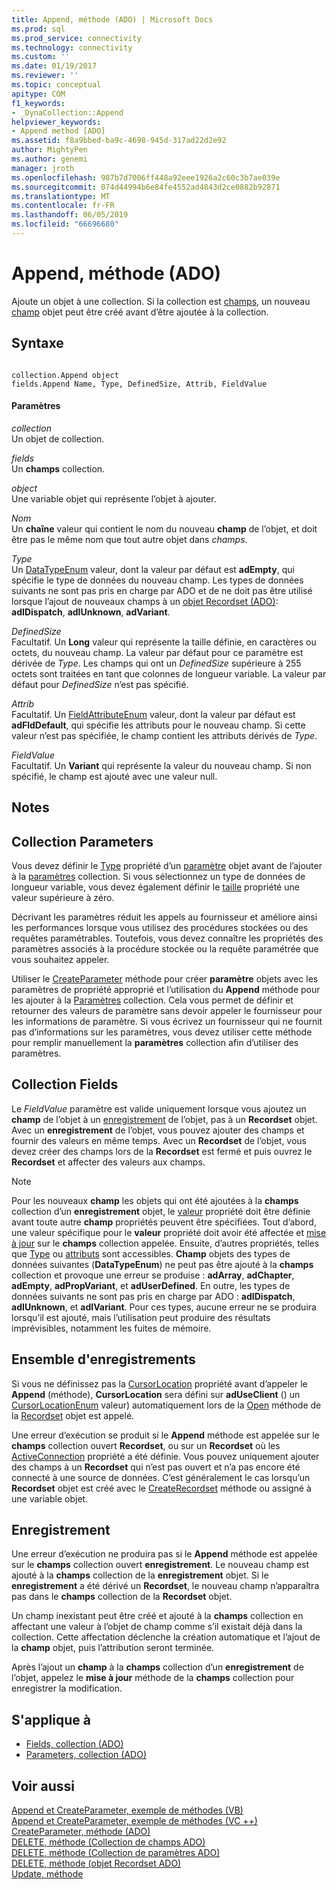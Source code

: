 ```yaml
---
title: Append, méthode (ADO) | Microsoft Docs
ms.prod: sql
ms.prod_service: connectivity
ms.technology: connectivity
ms.custom: ''
ms.date: 01/19/2017
ms.reviewer: ''
ms.topic: conceptual
apitype: COM
f1_keywords:
- _DynaCollection::Append
helpviewer_keywords:
- Append method [ADO]
ms.assetid: f8a9bbed-ba9c-4698-945d-317ad22d2e92
author: MightyPen
ms.author: genemi
manager: jroth
ms.openlocfilehash: 987b7d7006ff448a92eee1926a2c60c3b7ae039e
ms.sourcegitcommit: 074d44994b6e84fe4552ad4843d2ce0882b92871
ms.translationtype: MT
ms.contentlocale: fr-FR
ms.lasthandoff: 06/05/2019
ms.locfileid: "66696680"
---
```

# <a name="append-method-ado"></a>Append, méthode (ADO)
Ajoute un objet à une collection. Si la collection est [champs](../../../ado/reference/ado-api/fields-collection-ado.md), un nouveau [champ](../../../ado/reference/ado-api/field-object.md) objet peut être créé avant d’être ajoutée à la collection.  
  
## <a name="syntax"></a>Syntaxe  
  
```  
  
collection.Append object  
fields.Append Name, Type, DefinedSize, Attrib, FieldValue  
```  
  
#### <a name="parameters"></a>Paramètres  
 *collection*  
 Un objet de collection.  
  
 *fields*  
 Un **champs** collection.  
  
 *object*  
 Une variable objet qui représente l’objet à ajouter.  
  
 *Nom*  
 Un **chaîne** valeur qui contient le nom du nouveau **champ** de l’objet, et doit être pas le même nom que tout autre objet dans *champs*.  
  
 *Type*  
 Un [DataTypeEnum](../../../ado/reference/ado-api/datatypeenum.md) valeur, dont la valeur par défaut est **adEmpty**, qui spécifie le type de données du nouveau champ. Les types de données suivants ne sont pas pris en charge par ADO et de ne doit pas être utilisé lorsque l’ajout de nouveaux champs à un [objet Recordset (ADO)](../../../ado/reference/ado-api/recordset-object-ado.md): **adIDispatch**, **adIUnknown**, **adVariant**.  
  
 *DefinedSize*  
 Facultatif. Un **Long** valeur qui représente la taille définie, en caractères ou octets, du nouveau champ. La valeur par défaut pour ce paramètre est dérivée de *Type*. Les champs qui ont un *DefinedSize* supérieure à 255 octets sont traitées en tant que colonnes de longueur variable. La valeur par défaut pour *DefinedSize* n’est pas spécifié.  
  
 *Attrib*  
 Facultatif. Un [FieldAttributeEnum](../../../ado/reference/ado-api/fieldattributeenum.md) valeur, dont la valeur par défaut est **adFldDefault**, qui spécifie les attributs pour le nouveau champ. Si cette valeur n’est pas spécifiée, le champ contient les attributs dérivés de *Type*.  
  
 *FieldValue*  
 Facultatif. Un **Variant** qui représente la valeur du nouveau champ. Si non spécifié, le champ est ajouté avec une valeur null.  
  
## <a name="remarks"></a>Notes  
  
## <a name="parameters-collection"></a>Collection Parameters  
 Vous devez définir le [Type](../../../ado/reference/ado-api/type-property-ado.md) propriété d’un [paramètre](../../../ado/reference/ado-api/parameter-object.md) objet avant de l’ajouter à la [paramètres](../../../ado/reference/ado-api/parameters-collection-ado.md) collection. Si vous sélectionnez un type de données de longueur variable, vous devez également définir le [taille](../../../ado/reference/ado-api/size-property-ado-parameter.md) propriété une valeur supérieure à zéro.  
  
 Décrivant les paramètres réduit les appels au fournisseur et améliore ainsi les performances lorsque vous utilisez des procédures stockées ou des requêtes paramétrables. Toutefois, vous devez connaître les propriétés des paramètres associés à la procédure stockée ou la requête paramétrée que vous souhaitez appeler.  
  
 Utiliser le [CreateParameter](../../../ado/reference/ado-api/createparameter-method-ado.md) méthode pour créer **paramètre** objets avec les paramètres de propriété approprié et l’utilisation du **Append** méthode pour les ajouter à la [ Paramètres](../../../ado/reference/ado-api/parameters-collection-ado.md) collection. Cela vous permet de définir et retourner des valeurs de paramètre sans devoir appeler le fournisseur pour les informations de paramètre. Si vous écrivez un fournisseur qui ne fournit pas d’informations sur les paramètres, vous devez utiliser cette méthode pour remplir manuellement la **paramètres** collection afin d’utiliser des paramètres.  
  
## <a name="fields-collection"></a>Collection Fields  
 Le *FieldValue* paramètre est valide uniquement lorsque vous ajoutez un **champ** de l’objet à un [enregistrement](../../../ado/reference/ado-api/record-object-ado.md) de l’objet, pas à un **Recordset** objet. Avec un **enregistrement** de l’objet, vous pouvez ajouter des champs et fournir des valeurs en même temps. Avec un **Recordset** de l’objet, vous devez créer des champs lors de la **Recordset** est fermé et puis ouvrez le **Recordset** et affecter des valeurs aux champs.  
  
> [!NOTE]
>  Pour les nouveaux **champ** les objets qui ont été ajoutées à la **champs** collection d’un **enregistrement** objet, le [valeur](../../../ado/reference/ado-api/value-property-ado.md) propriété doit être définie avant toute autre **champ** propriétés peuvent être spécifiées. Tout d’abord, une valeur spécifique pour le **valeur** propriété doit avoir été affectée et [mise à jour](../../../ado/reference/ado-api/update-method.md) sur le **champs** collection appelée. Ensuite, d’autres propriétés, telles que [Type](../../../ado/reference/ado-api/type-property-ado.md) ou [attributs](../../../ado/reference/ado-api/attributes-property-ado.md) sont accessibles. **Champ** objets des types de données suivantes (**DataTypeEnum**) ne peut pas être ajouté à la **champs** collection et provoque une erreur se produise : **adArray**, **adChapter**, **adEmpty**, **adPropVariant**, et **adUserDefined**. En outre, les types de données suivants ne sont pas pris en charge par ADO : **adIDispatch**, **adIUnknown**, et **adIVariant**. Pour ces types, aucune erreur ne se produira lorsqu’il est ajouté, mais l’utilisation peut produire des résultats imprévisibles, notamment les fuites de mémoire.  
  
## <a name="recordset"></a>Ensemble d'enregistrements  
 Si vous ne définissez pas la [CursorLocation](../../../ado/reference/ado-api/cursorlocation-property-ado.md) propriété avant d’appeler le **Append** (méthode), **CursorLocation** sera défini sur **adUseClient** () un [CursorLocationEnum](../../../ado/reference/ado-api/cursorlocationenum.md) valeur) automatiquement lors de la [Open](../../../ado/reference/ado-api/open-method-ado-recordset.md) méthode de la [Recordset](../../../ado/reference/ado-api/recordset-object-ado.md) objet est appelé.  
  
 Une erreur d’exécution se produit si le **Append** méthode est appelée sur le **champs** collection ouvert **Recordset**, ou sur un **Recordset** où les [ActiveConnection](../../../ado/reference/ado-api/activeconnection-property-ado.md) propriété a été définie. Vous pouvez uniquement ajouter des champs à un **Recordset** qui n’est pas ouvert et n’a pas encore été connecté à une source de données. C’est généralement le cas lorsqu’un **Recordset** objet est créé avec le [CreateRecordset](../../../ado/reference/rds-api/createrecordset-method-rds.md) méthode ou assigné à une variable objet.  
  
## <a name="record"></a>Enregistrement  
 Une erreur d’exécution ne produira pas si le **Append** méthode est appelée sur le **champs** collection ouvert **enregistrement**. Le nouveau champ est ajouté à la **champs** collection de la **enregistrement** objet. Si le **enregistrement** a été dérivé un **Recordset**, le nouveau champ n’apparaîtra pas dans le **champs** collection de la **Recordset** objet.  
  
 Un champ inexistant peut être créé et ajouté à la **champs** collection en affectant une valeur à l’objet de champ comme s’il existait déjà dans la collection. Cette affectation déclenche la création automatique et l’ajout de la **champ** objet, puis l’attribution seront terminée.  
  
 Après l’ajout un **champ** à la **champs** collection d’un **enregistrement** de l’objet, appelez le **mise à jour** méthode de la **champs**  collection pour enregistrer la modification.  
  
## <a name="applies-to"></a>S'applique à  
  
- [Fields, collection (ADO)](../../../ado/reference/ado-api/fields-collection-ado.md)  
- [Parameters, collection (ADO)](../../../ado/reference/ado-api/parameters-collection-ado.md)  
  
## <a name="see-also"></a>Voir aussi  
 [Append et CreateParameter, exemple de méthodes (VB)](../../../ado/reference/ado-api/append-and-createparameter-methods-example-vb.md)   
 [Append et CreateParameter, exemple de méthodes (VC ++)](../../../ado/reference/ado-api/append-and-createparameter-methods-example-vc.md)   
 [CreateParameter, méthode (ADO)](../../../ado/reference/ado-api/createparameter-method-ado.md)   
 [DELETE, méthode (Collection de champs ADO)](../../../ado/reference/ado-api/delete-method-ado-fields-collection.md)   
 [DELETE, méthode (Collection de paramètres ADO)](../../../ado/reference/ado-api/delete-method-ado-parameters-collection.md)   
 [DELETE, méthode (objet Recordset ADO)](../../../ado/reference/ado-api/delete-method-ado-recordset.md)   
 [Update, méthode](../../../ado/reference/ado-api/update-method.md)
